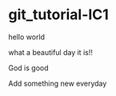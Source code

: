 # git_tutorial-IC1

hello world

what a beautiful day it is!!

God is good

Add something new everyday
